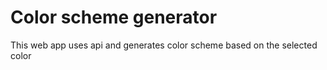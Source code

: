 # Color scheme generator

This web app uses api and generates color scheme
based on the selected color
